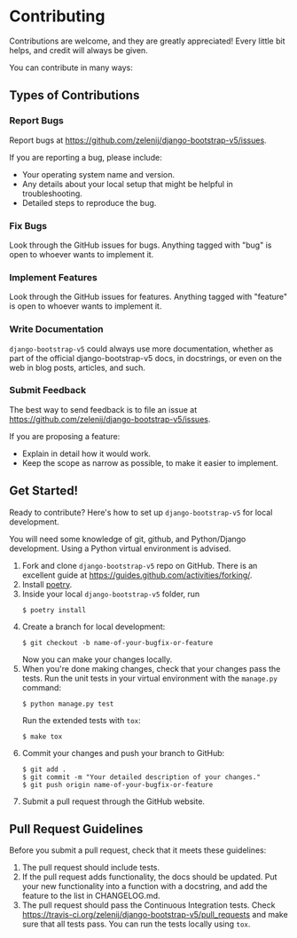 # Contributing

Contributions are welcome, and they are greatly appreciated! Every
little bit helps, and credit will always be given.

You can contribute in many ways:

## Types of Contributions

### Report Bugs

Report bugs at <https://github.com/zelenij/django-bootstrap-v5/issues>.

If you are reporting a bug, please include:

- Your operating system name and version.
- Any details about your local setup that might be helpful in troubleshooting.
- Detailed steps to reproduce the bug.

### Fix Bugs

Look through the GitHub issues for bugs. Anything tagged with \"bug\" is open to whoever wants to implement it.

### Implement Features

Look through the GitHub issues for features. Anything tagged with \"feature\" is open to whoever wants to implement it.

### Write Documentation

`django-bootstrap-v5` could always use more documentation, whether as part of the official django-bootstrap-v5 docs, in docstrings, or even on the web in blog posts, articles, and such.

### Submit Feedback

The best way to send feedback is to file an issue at
<https://github.com/zelenij/django-bootstrap-v5/issues>.

If you are proposing a feature:

- Explain in detail how it would work.
- Keep the scope as narrow as possible, to make it easier to implement.

## Get Started!

Ready to contribute? Here\'s how to set up `django-bootstrap-v5` for local development.

You will need some knowledge of git, github, and Python/Django development. Using a Python virtual environment is advised.

1. Fork and clone `django-bootstrap-v5` repo on GitHub. There is an excellent guide at <https://guides.github.com/activities/forking/>.
2. Install [poetry](https://python-poetry.org).
3. Inside your local `django-bootstrap-v5` folder, run
    ```shell script
    $ poetry install
    ```
4. Create a branch for local development:
    ```shell script
    $ git checkout -b name-of-your-bugfix-or-feature
    ```
    Now you can make your changes locally.
5. When you\'re done making changes, check that your changes pass the tests.
    Run the unit tests in your virtual environment with the `manage.py` command:
    ```shell script
    $ python manage.py test
    ````
    Run the extended tests with `tox`:
    ```shell script
    $ make tox
    ```
6. Commit your changes and push your branch to GitHub:
    ```shell script
    $ git add .
    $ git commit -m "Your detailed description of your changes."
    $ git push origin name-of-your-bugfix-or-feature
    ```
7. Submit a pull request through the GitHub website.

## Pull Request Guidelines

Before you submit a pull request, check that it meets these guidelines:

1. The pull request should include tests.
2. If the pull request adds functionality, the docs should be updated. Put your new functionality into a function with a docstring, and add the feature to the list in CHANGELOG.md.
3. The pull request should pass the Continuous Integration tests. Check <https://travis-ci.org/zelenij/django-bootstrap-v5/pull_requests> and make sure that all tests pass. You can run the tests locally using `tox`.
